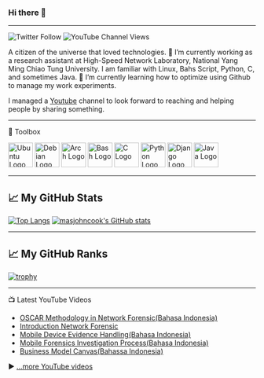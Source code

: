 
### Hi there 👋

---

![Twitter Follow](https://img.shields.io/twitter/follow/masjohncook?style=social) ![YouTube Channel Views](https://img.shields.io/youtube/channel/views/UCHoBGgHadJzm-D_xVQCN1CA?style=social)

<!--
**masjohncook/masjohncook** is a ✨ _special_ ✨ repository because its `README.md` (this file) appears on your GitHub profile.

Here are some ideas to get you started:
-->
A citizen of the universe that loved technologies. 🔭 I’m currently working as a research assistant at High-Speed Network Laboratory, National Yang Ming Chiao Tung University. I am familiar with Linux, Bahs Script, Python, C, and sometimes Java. 🌱 I’m currently learning how to optimize using Github to manage my work experiments. 

I managed a [Youtube](https://www.youtube.com/channel/UCHoBGgHadJzm-D_xVQCN1CA) channel to look forward to reaching and helping people by sharing something.

---

🧰 Toolbox

<img src="https://cdn.worldvectorlogo.com/logos/ubuntu-4.svg" alt="Ubuntu Logo" width="50" height="50"/> <img src="https://cdn.worldvectorlogo.com/logos/debian-2.svg" alt="Debian Logo" width="50" height="50"/> <img src="https://cdn.worldvectorlogo.com/logos/arch-linux-logo-1.svg" alt="Arch Logo" width="50" height="50"/> <img src="https://cdn.worldvectorlogo.com/logos/bash-1.svg" alt="Bash Logo" width="50" height="50"/> <img src="https://cdn.worldvectorlogo.com/logos/c.svg" alt="C Logo" width="50" height="50"/> <img src="https://cdn.worldvectorlogo.com/logos/python-5.svg" alt="Python Logo" width="50" height="50"/> <img src="https://cdn.worldvectorlogo.com/logos/django.svg" alt="Django Logo" width="50" height="50"/> <img src="https://cdn.worldvectorlogo.com/logos/java-4.svg" alt="Java Logo" width="50" height="50"/>

---
## &#x1f4c8; My GitHub Stats

[![Top Langs](https://github-readme-stats.vercel.app/api/top-langs/?username=masjohncook&hide=java,html,css&theme=onedark)](https://github.com/anuraghazra/github-readme-stats) [![masjohncook's GitHub stats](https://github-readme-stats.vercel.app/api?username=masjohncook&theme=onedark)](https://github.com/anuraghazra/github-readme-stats)

---
## &#x1f4c8; My GitHub Ranks

[![trophy](https://github-profile-trophy.vercel.app/?username=masjohncook&theme=onedark)](https://github.com/ryo-ma/github-profile-trophy)

---
📺 Latest YouTube Videos

<!-- YOUTUBE-VIDEOS-LIST:START -->
- [OSCAR Methodology in Network Forensic&lpar;Bahasa Indonesia&rpar;](https://www.youtube.com/watch?v=b22yo4rw0Uo)
- [Introduction Network Forensic](https://www.youtube.com/watch?v=I1T32pxKa8c)
- [Mobile Device Evidence Handling&lpar;Bahasa Indonesia&rpar;](https://www.youtube.com/watch?v=8Ea2NBlF3hk)
- [Mobile Forensics Investigation Process&lpar;Bahasa Indonesia&rpar;](https://www.youtube.com/watch?v=evMlC_4E6eE)
- [Business Model Canvas&lpar;Bahassa Indonesia&rpar;](https://www.youtube.com/watch?v=SEvvQaG7ZFw)
<!-- YOUTUBE-VIDEOS-LIST:END -->


▶ [...more YouTube videos](https://www.youtube.com/channel/UCHoBGgHadJzm-D_xVQCN1CA?sub_confirmation=1)


<!--

📘 Latest Blog Articles -->

<!-- BLOG-POST-LIST:START -->
<!-- BLOG-POST-LIST:END -->






